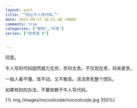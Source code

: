 ```yaml
---
layout: post
title: "“别让牛人写代码。”"
date: 2015-09-27 16:51:48 +0800
comments: true
categories: ["架构","开发"]
series: ["同学说 0"]


---
```


同意。

<!--more-->

牛人写的代码固然威力无穷，奈何太贵。不仅现在贵，将来更贵。

一般人看不懂，改不动，又不敢丢。活活贵死整个团队。

如果有别的办法，不要依赖于牛人写代码。


{% img  /images/nocoolcode/nocoolcode.jpg 350%}
